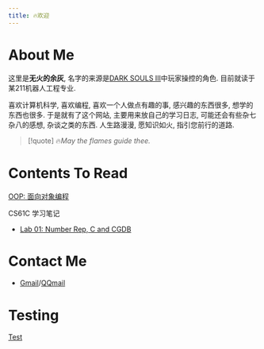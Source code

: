 ```yaml
---
title: 🔥欢迎
---
```

# About Me
这里是**无火的余灰**, 名字的来源是[DARK SOULS Ⅲ](https://zh.wikipedia.org/zh-cn/黑暗之魂III)中玩家操控的角色. 目前就读于某211机器人工程专业. 

喜欢计算机科学, 喜欢编程, 喜欢一个人做点有趣的事, 感兴趣的东西很多, 想学的东西也很多. 于是就有了这个网站, 主要用来放自己的学习日志, 可能还会有些杂七杂八的感想, 杂谈之类的东西. 人生路漫漫, 愿知识如火, 指引您前行的道路.
>[!quote] 🔥*May the flames guide thee.*

# Contents To Read
[OOP: 面向对象编程](programming/OOP)

CS61C 学习笔记
- [Lab 01: Number Rep, C and CGDB](cs61c%20lab01.md)
# Contact Me
- [Gmail](mailto:2920130195a@gmail.com)/[QQmail](mailto:2920130195@qq.com)
# Testing
[Test](TEST.md)